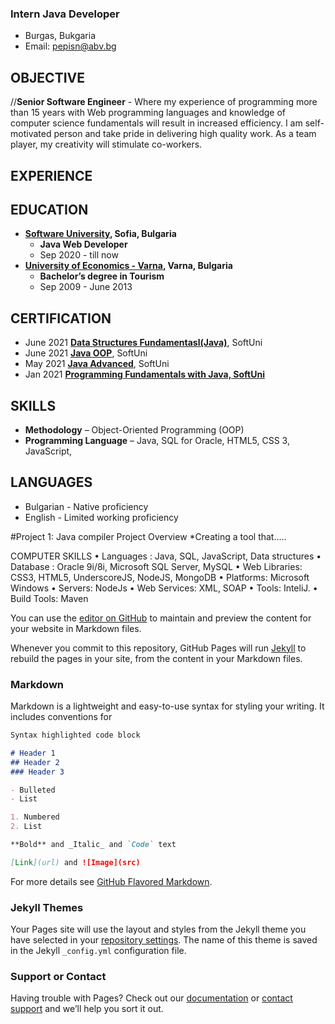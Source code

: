 ### Intern Java Developer
- Burgas, Bukgaria
- Email: pepisn@abv.bg

## OBJECTIVE

//**Senior Software Engineer** - Where my experience of programming more than 15 years with Web programming languages and knowledge of computer science fundamentals will result in increased efficiency. I am self-motivated person and take pride in delivering high quality work. As a team player, my creativity will stimulate co-workers.

## EXPERIENCE

## EDUCATION

- **[Software University](https://softuni.bg), Sofia, Bulgaria**
  - **Java Web Developer**
  - Sep 2020 - till now
- **[University of Economics - Varna](https://ue-varna.bg/en/), Varna, Bulgaria**
  - **Bachelor’s degree in Tourism**
  - Sep 2009 - June 2013

## CERTIFICATION

- June 2021 **[Data Structures Fundamentasl(Java)](https://raw.githubusercontent.com/PetyaNacheva/PetyaNacheva.github.io/main/images/Data%20Structures%20Fundamentals%20(with%20Java)%20-%20June%202021%20-%20Certificate.jpeg)**, SoftUni
- June 2021 **[Java OOP](https://raw.githubusercontent.com/PetyaNacheva/PetyaNacheva.github.io/main/images/Java%20OOP%20-%20June%202021%20-%20Certificate.jpeg)**, SoftUni
- May 2021 **[Java Advanced](https://raw.githubusercontent.com/PetyaNacheva/PetyaNacheva.github.io/main/images/Java%20Advanced%20-%20May%202021%20-%20Certificate.jpeg)**, SoftUni
- Jan 2021 **[Programming Fundamentals with Java, SoftUni](https://raw.githubusercontent.com/PetyaNacheva/PetyaNacheva.github.io/main/images/Programming%20Fundamentals%20with%20Java%20-%20January%202021%20-%20Certificate.jpeg)**

## SKILLS 

- **Methodology** – Object-Oriented Programming (OOP)
- **Programming Language** – Java, SQL for Oracle, HTML5, CSS 3, JavaScript, 

## LANGUAGES

- Bulgarian - Native proficiency
- English - Limited working proficiency


#Project 1: Java compiler Project Overview
*Creating a tool that.....


COMPUTER SKILLS
  •	Languages : Java, SQL, JavaScript, Data structures
  •	Database : Oracle 9i/8i, Microsoft SQL Server, MySQL
  •	Web Libraries: CSS3, HTML5, UnderscoreJS, NodeJS, MongoDB
  •	Platforms: Microsoft Windows
  •	Servers: NodeJs
  •	Web Services: XML, SOAP
  •	Tools: InteliJ.
  •	Build Tools: Maven

You can use the [editor on GitHub](https://github.com/PetyaNacheva/PetyaNacheva.github.io/edit/main/README.md) to maintain and preview the content for your website in Markdown files.

Whenever you commit to this repository, GitHub Pages will run [Jekyll](https://jekyllrb.com/) to rebuild the pages in your site, from the content in your Markdown files.

### Markdown

Markdown is a lightweight and easy-to-use syntax for styling your writing. It includes conventions for

```markdown
Syntax highlighted code block

# Header 1
## Header 2
### Header 3

- Bulleted
- List

1. Numbered
2. List

**Bold** and _Italic_ and `Code` text

[Link](url) and ![Image](src)
```

For more details see [GitHub Flavored Markdown](https://guides.github.com/features/mastering-markdown/).

### Jekyll Themes

Your Pages site will use the layout and styles from the Jekyll theme you have selected in your [repository settings](https://github.com/PetyaNacheva/PetyaNacheva.github.io/settings/pages). The name of this theme is saved in the Jekyll `_config.yml` configuration file.

### Support or Contact

Having trouble with Pages? Check out our [documentation](https://docs.github.com/categories/github-pages-basics/) or [contact support](https://support.github.com/contact) and we’ll help you sort it out.
